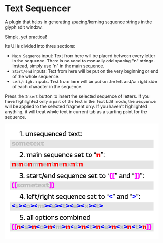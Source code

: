 # Text Sequencer



A plugin that helps in generating spacing/kerning sequence strings in the glyph edit window.

Simple, yet practical!

Its UI is divided into three sections:

- `Main Sequence` input: Text from here will be placed between every letter in the sequence. There is no need to manually add spacing "n" strings. Instead, simply use "n" in the main sequence.
- `Start/end` inputs: Text from here will be put on the very beginning or end of the whole sequence.
- `Left/right` inputs: Text from here will be put on the left and/or right side of each character in the sequence.

Press the `Insert` button to insert the selected sequence of letters. If you have highlighted only a part of the text in the Text Edit mode, the sequence will be applied to the selected fragment only. If you haven't highlighted anything, it will treat whole text in current tab as a starting point for the sequence.

![examples](examples.png)